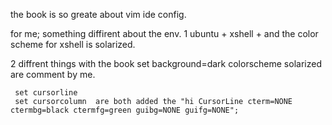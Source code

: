 the book is so greate about vim ide config.

for me; something diffirent about the env.
1   ubuntu + xshell + and the color scheme for xshell is solarized.

2    diffrent things with the book
     set background=dark
     colorscheme solarized  are comment by me.
     
     set cursorline
     set cursorcolumn  are both added the "hi CursorLine cterm=NONE ctermbg=black ctermfg=green guibg=NONE guifg=NONE";
     
      
   


